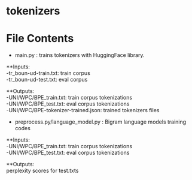 # tokenizers

# File Contents

* main.py : trains tokenizers with HuggingFace library.

**Inputs:<br />
  -tr_boun-ud-train.txt: train corpus<br />
  -tr_boun-ud-test.txt: eval corpus<br />

**Outputs:<br />
  -UNI/WPC/BPE_train.txt: train corpus tokenizations<br />
  -UNI/WPC/BPE_test.txt: eval corpus tokenizations<br />
  -UNI/WPC/BPE-tokenizer-trained.json: trained tokenizers files<br />
  
  
  * preprocess.py/language_model.py : Bigram language models training codes<br />

**Inputs:<br />
  -UNI/WPC/BPE_train.txt: train corpus tokenizations<br />
  -UNI/WPC/BPE_test.txt: eval corpus tokenizations<br />

**Outputs:<br />
  perplexity scores for test.txts<br />
  
  
